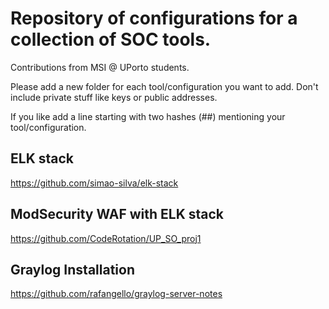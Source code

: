 # Repository of configurations for a collection of SOC tools. 

Contributions from MSI @ UPorto students. 

Please add a new folder for each tool/configuration you want to add. Don't include private stuff like keys or public addresses.

If you like add a line starting with two hashes (##) mentioning your tool/configuration.

## ELK stack

https://github.com/simao-silva/elk-stack

## ModSecurity WAF with ELK stack

https://github.com/CodeRotation/UP_SO_proj1

## Graylog Installation

https://github.com/rafangello/graylog-server-notes
